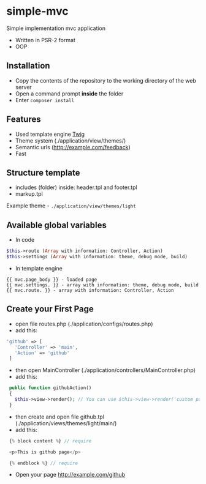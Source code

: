 # simple-mvc
Simple implementation mvc application
- Written in PSR-2 format
- OOP

## Installation
 - Copy the contents of the repository to the working directory of the web server
 - Open a command prompt **inside** the folder
 - Enter `composer install`

## Features
 - Used template engine [Twig](https://github.com/twigphp/Twig)
 - Theme system (./application/view/themes/)
 - Semantic urls (http://example.com/feedback)
 - Fast

## Structure template
 * includes (folder) inside: header.tpl and footer.tpl
 * markup.tpl
 
 Example theme - `./application/view/themes/light`
  
## Available global variables
 - In code
  ```php
  $this->route (Array with information: Controller, Action)
  $this->settings (Array with information: theme, debug mode, build)
  ```
 - In template engine
  ```tpl
  {{ mvc.page_body }} - loaded page
  {{ mvc.settings. }} - array with information: theme, debug mode, build
  {{ mvc.route. }} - array with information: Controller, Action
  ```
  
## Create your First Page
 - open file routes.php (./application/configs/routes.php)
 - add this: 
 ```php
 'github' => [
    'Controller' => 'main',
    'Action' => 'github'
  ]
 ```
 - then open MainController (./application/controllers/MainController.php)
 - add this:
 ```php
  public function githubAction()
  {
    $this->view->render(); // You can use $this->view->render('custom page', arrays)
  }
 ```
 - then create and open file github.tpl (./application/views/themes/light/main/)
 - add this:
 ```php
  {% block content %} // require

  <p>This is github page</p>

  {% endblock %} // require
 ```
 - Open your page http://example.com/github
